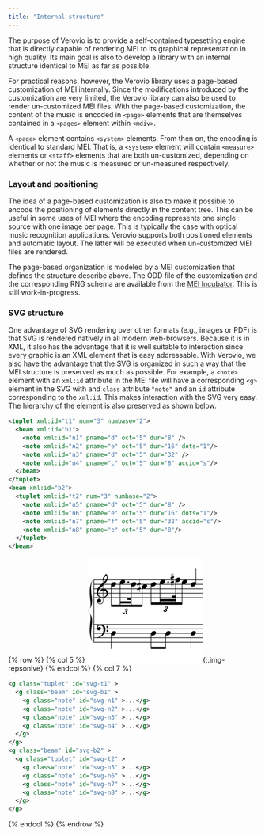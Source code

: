 ```yaml
---
title: "Internal structure"
---
```


 The purpose of Verovio is to provide a self-contained typesetting engine that is directly capable of rendering MEI to its graphical representation in high quality. Its main goal is also to develop a library with an internal structure identical to MEI as far as possible. 

 For practical reasons, however, the Verovio library uses a page-based customization of MEI internally. Since the modifications introduced by the customization are very limited, the Verovio library can also be used to render un-customized MEI files. With the page-based customization, the content of the music is encoded in `<page>` elements that are themselves contained in a `<pages>` element within `<mdiv>`.

A `<page>` element contains `<system>` elements. From then on, the encoding is identical to standard MEI. That is, a `<system>` element will contain `<measure>` elements or `<staff>` elements that are both un-customized, depending on whether or not the music is measured or un-measured respectively. 

### Layout and positioning

The idea of a page-based customization is also to make it possible to encode the positioning of elements directly in the content tree. This can be useful in some uses of MEI where the encoding represents one single source with one image per page. This is typically the case with optical music recognition applications. Verovio supports both positioned elements and automatic layout. The latter will be executed when un-customized MEI files are rendered.

The page-based organization is modeled by a MEI customization that defines the structure describe above. The ODD file of the customization and the corresponding RNG schema are available from the [MEI Incubator](https://github.com/music-encoding/mei-incubator/tree/master/page-based). This is still work-in-progress. 

### SVG structure

One advantage of SVG rendering over other formats (e.g., images or PDF) is that SVG is rendered natively in all modern web-browsers. Because it is in XML, it also has the advantage that it is well suitable to interaction since every graphic is an XML element that is easy addressable. With Verovio, we also have the advantage that the SVG is organized in such a way that the MEI structure is preserved as much as possible. For example, a `<note>` element with an `xml:id` attribute in the MEI file will have a corresponding `<g>` element in the SVG with and `class` attribute `"note"` and an `id` attribute corresponding to the `xml:id`. This makes interaction with the SVG very easy. The hierarchy of the element is also preserved as shown below. 

```xml
<tuplet xml:id="t1" num="3" numbase="2">
  <beam xml:id="b1">
    <note xml:id="n1" pname="d" oct="5" dur="8" />
    <note xml:id="n2" pname="e" oct="5" dur="16" dots="1"/>
    <note xml:id="n3" pname="d" oct="5" dur="32" />
    <note xml:id="n4" pname="c" oct="5" dur="8" accid="s"/>
  </beam>
</tuplet>
<beam xml:id="b2">
  <tuplet xml:id="t2" num="3" numbase="2">
    <note xml:id="n5" pname="d" oct="5" dur="8" />
    <note xml:id="n6" pname="e" oct="5" dur="16" dots="1"/>
    <note xml:id="n7" pname="f" oct="5" dur="32" accid="s"/>
    <note xml:id="n8" pname="e" oct="5" dur="8"/>
  </tuplet>
</beam>
```

{% row %}
{% col 5 %}
![tuplet-and-beams](/images/advanced-topics/tuplet-beam.png){:.img-repsonive}
{% endcol %}
{% col 7 %}
```xml
<g class="tuplet" id="svg-t1" >
  <g class="beam" id="svg-b1" >
    <g class="note" id="svg-n1" >...</g>
    <g class="note" id="svg-n2" >...</g>
    <g class="note" id="svg-n3" >...</g>
    <g class="note" id="svg-n4" >...</g>
  </g>
</g>
<g class="beam" id="svg-b2" >
  <g class="tuplet" id="svg-t2" >
    <g class="note" id="svg-n5" >...</g>
    <g class="note" id="svg-n6" >...</g>
    <g class="note" id="svg-n7" >...</g>
    <g class="note" id="svg-n8" >...</g>
  </g>
</g>
```
{% endcol %}
{% endrow %}
